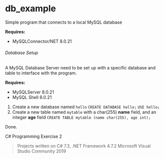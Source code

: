 # db_example
Simple program that connects to a local MySQL database

**Requires:**
- MySQLConnector/NET 8.0.21

###### Database Setup

A MySQL Database Server need to be set up with a specific database and table to interface with the program.

**Requires:**
- MySQLServer 8.0.21
- MySQL Shell 8.0.21

1. Create a new database named `hello`
`CREATE DATABASE hello;`
`USE hello;`
2. Create a new table named `mytable` with a char(255) **name** field, and an integer **age** field
`CREATE TABLE mytable (name char(255), age int);`

Done.

C# Programming Exercise 2

> Projects written on C# 7.3, .NET Framework 4.7.2 Microsoft Visual Studio Community 2019
